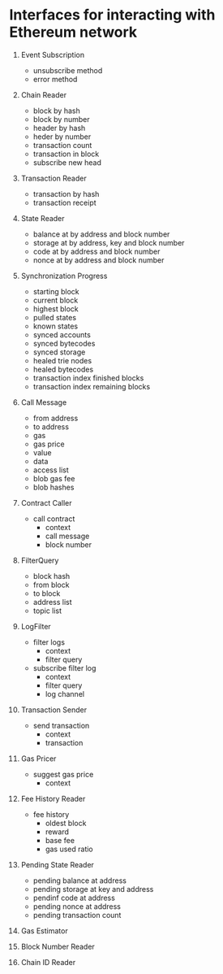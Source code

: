 # Interfaces for interacting with Ethereum network

1. Event Subscription
    - unsubscribe method
    - error method

2. Chain Reader
    - block by hash
    - block by number
    - header by hash
    - heder by number
    - transaction count
    - transaction in block
    - subscribe new head

3. Transaction Reader
    - transaction by hash
    - transaction receipt

4. State Reader
    - balance at by address and block number
    - storage at by address, key and block number
    - code at by address and block number
    - nonce at by address and block number

5. Synchronization Progress
    - starting block
    - current block
    - highest block
    - pulled states
    - known states
    - synced accounts
    - synced bytecodes
    - synced storage
    - healed trie nodes
    - healed bytecodes
    - transaction index finished blocks
    - transaction index remaining blocks

6. Call Message
    - from address
    - to address
    - gas
    - gas price
    - value
    - data
    - access list
    - blob gas fee
    - blob hashes

7. Contract Caller
    - call contract
        - context
        - call message
        - block number

8. FilterQuery
    - block hash
    - from block
    - to block
    - address list
    - topic list

9. LogFilter
    - filter logs
        - context
        - filter query
    - subscribe filter log
        - context
        - filter query
        - log channel

10. Transaction Sender
    - send transaction
        - context
        - transaction

11. Gas Pricer
    - suggest gas price
        - context

12. Fee History Reader
    - fee history
        - oldest block
        - reward
        - base fee
        - gas used ratio

13. Pending State Reader
    - pending balance at address
    - pending storage at key and address
    - pendinf code at address
    - pending nonce at address
    - pending transaction count

14. Gas Estimator

15. Block Number Reader

16. Chain ID Reader
